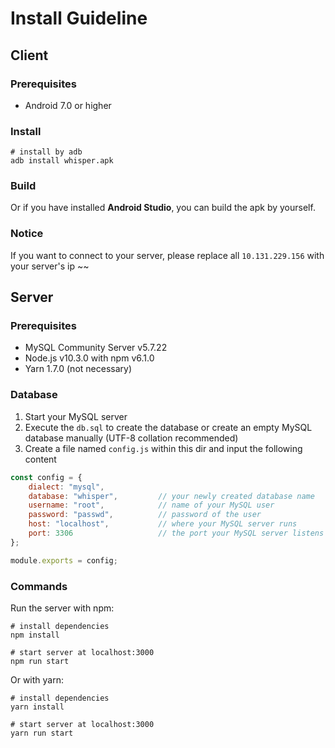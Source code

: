 # Install Guideline

## Client

### Prerequisites

* Android 7.0 or higher

### Install

```shell
# install by adb
adb install whisper.apk
```

### Build

Or if you have installed **Android Studio**, you can build the apk by yourself.

### Notice

If you want to connect to your server, please replace all `10.131.229.156` with your server's ip ~~

## Server

### Prerequisites

* MySQL Community Server v5.7.22
* Node.js v10.3.0 with npm v6.1.0
* Yarn 1.7.0 (not necessary)

### Database

1. Start your MySQL server
2. Execute the `db.sql` to create the database or create an empty MySQL database manually (UTF-8 collation recommended)
1. Create a file named `config.js` within this dir and input the following content

```javascript
const config = {
    dialect: "mysql",
    database: "whisper",         // your newly created database name
    username: "root",            // name of your MySQL user
    password: "passwd",          // password of the user
    host: "localhost",           // where your MySQL server runs
    port: 3306                   // the port your MySQL server listens
};

module.exports = config;
```

### Commands

Run the server with npm:

```shell
# install dependencies
npm install

# start server at localhost:3000
npm run start
```

Or with yarn:

```shell
# install dependencies
yarn install

# start server at localhost:3000
yarn run start
```